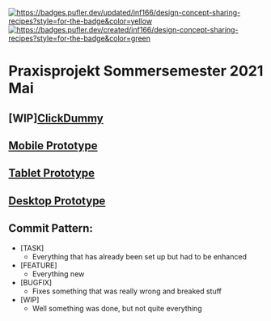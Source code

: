 <p>
    <a href="https://badges.pufler.dev" alt="https://badges.pufler.dev">
        <img alt="https://badges.pufler.dev/updated/inf166/design-concept-sharing-recipes?style=for-the-badge&color=yellow"    src="https://badges.pufler.dev/updated/inf166/design-concept-sharing-recipes?style=for-the-badge&color=yellow">
    </a>
    <a href="https://badges.pufler.dev" alt="https://badges.pufler.dev">
        <img alt="https://badges.pufler.dev/created/inf166/design-concept-sharing-recipes?style=for-the-badge&color=green" src="https://badges.pufler.dev/created/inf166/design-concept-sharing-recipes?style=for-the-badge&color=green">
    </a>
</p>

# Praxisprojekt Sommersemester 2021 Mai

## [WIP][ClickDummy](https://inf166.github.io/design-concept-sharing-recipes/)

## [Mobile Prototype](https://figma.fun/s3UhPh/view)

## [Tablet Prototype](https://figma.fun/J30M9n)

## [Desktop Prototype](https://www.figma.com/proto/0X6qAEbIXbhXPiSl1BfNGV/Praxisprojekt?node-id=523%3A21650&scaling=contain&page-id=101%3A3057&starting-point-node-id=523%3A25263&hide-ui=1)

## Commit Pattern:
* [TASK]
  * Everything that has already been set up but had to be enhanced
* [FEATURE]
  * Everything new
* [BUGFIX]
  * Fixes something that was really wrong and breaked stuff
* [WIP]
  * Well something was done, but not quite everything
